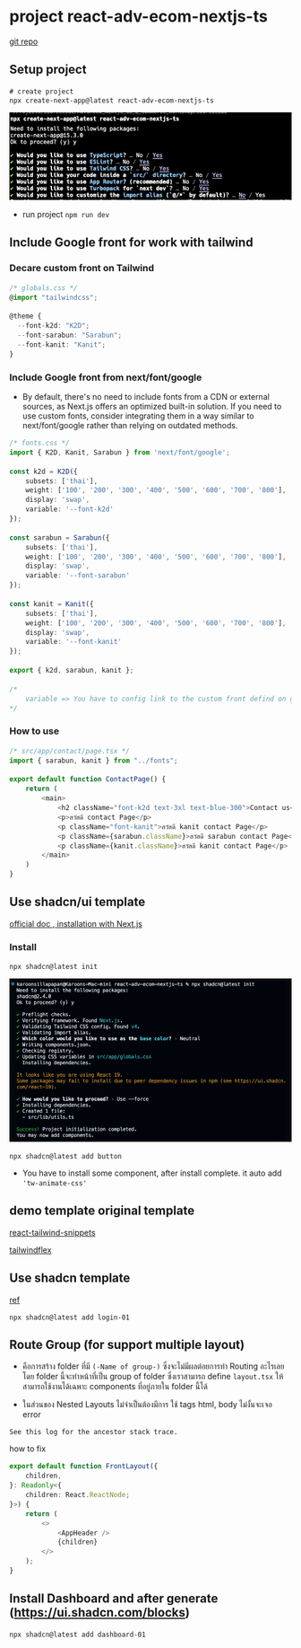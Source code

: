# project react-adv-ecom-nextjs-ts

[git repo](https://github.com/ksupdev/react-adv-ecom-nextjs-ts)

## Setup project

```shell
# create project
npx create-next-app@latest react-adv-ecom-nextjs-ts
```
![Screenshot](external-data/readme-image/00-create-nextjsapp.png)

- run project `npm run dev`

## Include Google front for work with tailwind

### Decare custom front on Tailwind
```typescript
/* globals.css */
@import "tailwindcss";

@theme {
  --font-k2d: "K2D";
  --font-sarabun: "Sarabun";
  --font-kanit: "Kanit";
}

```

### Include Google front from next/font/google
- By default, there's no need to include fonts from a CDN or external sources, as Next.js offers an optimized built-in solution. If you need to use custom fonts, consider integrating them in a way similar to next/font/google rather than relying on outdated methods.

```typescript
/* fonts.css */
import { K2D, Kanit, Sarabun } from 'next/font/google';

const k2d = K2D({
    subsets: ['thai'],
    weight: ['100', '200', '300', '400', '500', '600', '700', '800'],
    display: 'swap',
    variable: '--font-k2d'
});

const sarabun = Sarabun({
    subsets: ['thai'],
    weight: ['100', '200', '300', '400', '500', '600', '700', '800'],
    display: 'swap',
    variable: '--font-sarabun'
});

const kanit = Kanit({
    subsets: ['thai'],
    weight: ['100', '200', '300', '400', '500', '600', '700', '800'],
    display: 'swap',
    variable: '--font-kanit'
});

export { k2d, sarabun, kanit };

/*
    variable => You have to config link to the custom front defind on global.css
*/

```

### How to use

```typescript
/* src/app/contact/page.tsx */
import { sarabun, kanit } from "../fonts";

export default function ContactPage() {
    return (
        <main>
            <h2 className="font-k2d text-3xl text-blue-300">Contact us</h2>
            <p>สวัสดี contact Page</p>
            <p className="font-kanit">สวัสดี kanit contact Page</p>
            <p className={sarabun.className}>สวัสดี sarabun contact Page</p>
            <p className={kanit.className}>สวัสดี kanit contact Page</p>
        </main>
    )
}

```

## Use shadcn/ui template
[official doc , installation with Next.js](https://ui.shadcn.com/docs/installation/next)

### Install

```shell
npx shadcn@latest init
```

![Screenshot](external-data/readme-image/02-installshadcn.png)

```shell
npx shadcn@latest add button
```
- You have to install some component, after install complete. it auto add `'tw-animate-css'`


## demo template original template
[react-tailwind-snippets](https://react-tailwind-snippets.vercel.app/)

[tailwindflex](https://tailwindflex.com/)

## Use shadcn template
[ref](https://ui.shadcn.com/blocks/login)

```shell
npx shadcn@latest add login-01
```

## Route Group (for support multiple layout)

- คือการสร้าง folder ที่มี `(-Name of group-)` ซึ่งจะไม่มีผลต่อยการทำ Routing อะไรเลย โดย folder นี้จะทำหน้าที่เป็น group of folder ซึ่งเราสามารถ define `layout.tsx` ให้สามารถใช้งานได้เฉพาะ components ที่อยู่ภายใน folder นี้ได้

- ในส่วนของ Nested Layouts ไม่จำเป็นต้องมีการ ใช้ tags html, body ไม่งั้นจะเจอ error 

``` <body> cannot contain a nested <html>.
See this log for the ancestor stack trace.

```
how to fix

```typescript
export default function FrontLayout({
    children,
}: Readonly<{
    children: React.ReactNode;
}>) {
    return (
        <>
            <AppHeader />
            {children}
        </>
    );
}

```

## Install Dashboard and after generate (https://ui.shadcn.com/blocks)

```shell
npx shadcn@latest add dashboard-01
```




